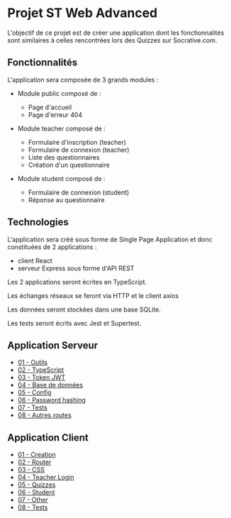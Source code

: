 # Projet ST Web Advanced

L'objectif de ce projet est de créer une application dont les fonctionnalités sont similaires à celles rencontrées lors des Quizzes sur Socrative.com.

## Fonctionnalités

L'application sera composée de 3 grands modules :

- Module public composé de :
  - Page d'accueil
  - Page d'erreur 404

- Module teacher composé de :
  - Formulaire d'inscription (teacher)
  - Formulaire de connexion (teacher)
  - Liste des questionnaires
  - Création d'un questionnaire

- Module student composé de :
  - Formulaire de connexion (student)
  - Réponse au questionnaire

## Technologies

L'application sera créé sous forme de Single Page Application et donc constituées de 2 applications :
- client React
- serveur Express sous forme d'API REST

Les 2 applications seront écrites en TypeScript.

Les échanges réseaux se feront via HTTP et le client axios

Les données seront stockées dans une base SQLite.

Les tests seront écrits avec Jest et Supertest.

## Application Serveur

- [01 - Outils](./serveur/01-outils.md)
- [02 - TypeScript](./serveur/02-typescript.md)
- [03 - Token JWT](./serveur/03-tokens-JWT.md)
- [04 - Base de données](./serveur/04-database.md)
- [05 - Config](./serveur/05-dotenv.md)
- [06 - Password hashing](./serveur/06-password-hashing.md)
- [07 - Tests](./serveur/07-tests.md)
- [08 - Autres routes](./serveur/08-other-routes.md)

## Application Client

- [01 - Creation](./client/01-creation.md)
- [02 - Router](./client/02-router.md)
- [03 - CSS](./client/03-css.md)
- [04 - Teacher Login](./client/04-teacher-login.md)
- [05 - Quizzes](./client/05-quizzes.md)
- [06 - Student](./client/06-student.md)
- [07 - Other](./client/07-other.md)
- [08 - Tests](./client/08-tests.md)
